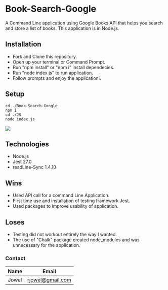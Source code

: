 # Book-Search-Google

A Command Line application using Google Books API that helps you search and store a list of books. This application is in Node.js.

## Installation

+ Fork and Clone this repository.
+ Open up your terminal or Command Prompt.
+ Run "npm install" or "npm i" install dependecies.
+ Run "node index.js" to run application.
+ Follow prompts and enjoy the application!.

## Setup

```
cd ./Book-Search-Google
npm i
cd ./JS
node index.js
```

![](https://media.giphy.com/media/F2kxNLTSSpojbRhnD6/giphy.gif)

## Technologies

+ Node.js
+ Jest 27.0
+ readLine-Sync 1.4.10

## Wins

+ Used API call for a command Line Application.
+ First time use and installation of testing framework Jest.
+ Used packages to improve usability of application.

## Loses

+ Testing did not workout entirely the way I wanted.
+ The use of "Chalk" package created node_modules and was unnecessary for the application.


### Contact

|Name|Email|
|----|-----|
|Jowel|rjowel@gmail.com|